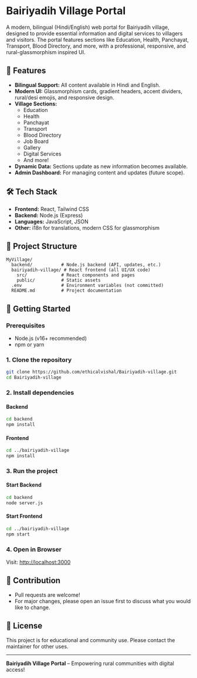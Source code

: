 # Bairiyadih Village Portal

A modern, bilingual (Hindi/English) web portal for Bairiyadih village, designed to provide essential information and digital services to villagers and visitors. The portal features sections like Education, Health, Panchayat, Transport, Blood Directory, and more, with a professional, responsive, and rural-glassmorphism inspired UI.

## 🌟 Features
- **Bilingual Support:** All content available in Hindi and English.
- **Modern UI:** Glassmorphism cards, gradient headers, accent dividers, rural/desi emojis, and responsive design.
- **Village Sections:**
  - Education
  - Health
  - Panchayat
  - Transport
  - Blood Directory
  - Job Board
  - Gallery
  - Digital Services
  - And more!
- **Dynamic Data:** Sections update as new information becomes available.
- **Admin Dashboard:** For managing content and updates (future scope).

## 🛠️ Tech Stack
- **Frontend:** React, Tailwind CSS
- **Backend:** Node.js (Express)
- **Languages:** JavaScript, JSON
- **Other:** i18n for translations, modern CSS for glassmorphism

## 📁 Project Structure
```
MyVillage/
  backend/           # Node.js backend (API, updates, etc.)
  bairiyadih-village/ # React frontend (all UI/UX code)
    src/             # React components and pages
    public/          # Static assets
  .env               # Environment variables (not committed)
  README.md          # Project documentation
```

## 🚀 Getting Started
### Prerequisites
- Node.js (v16+ recommended)
- npm or yarn

### 1. Clone the repository
```bash
git clone https://github.com/ethicalvishal/Bairiyadih-village.git
cd Bairiyadih-village
```

### 2. Install dependencies
#### Backend
```bash
cd backend
npm install
```
#### Frontend
```bash
cd ../bairiyadih-village
npm install
```

### 3. Run the project
#### Start Backend
```bash
cd backend
node server.js
```
#### Start Frontend
```bash
cd ../bairiyadih-village
npm start
```

### 4. Open in Browser
Visit: [http://localhost:3000](http://localhost:3000)

## 🤝 Contribution
- Pull requests are welcome!
- For major changes, please open an issue first to discuss what you would like to change.

## 📢 License
This project is for educational and community use. Please contact the maintainer for other uses.

---

**Bairiyadih Village Portal** – Empowering rural communities with digital access! 